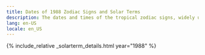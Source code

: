 ```yaml
---
title: Dates of 1988 Zodiac Signs and Solar Terms
description: The dates and times of the tropical zodiac signs, widely used in western astrology, and solar terms of year 1988
lang: en-US
locale: en_US
---
```

{% include_relative _solarterm_details.html year="1988" %}
